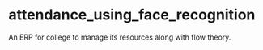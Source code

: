 # attendance_using_face_recognition
An ERP for college to manage its resources along with flow theory.
